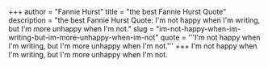 +++
author = "Fannie Hurst"
title = "the best Fannie Hurst Quote"
description = "the best Fannie Hurst Quote: I'm not happy when I'm writing, but I'm more unhappy when I'm not."
slug = "im-not-happy-when-im-writing-but-im-more-unhappy-when-im-not"
quote = '''I'm not happy when I'm writing, but I'm more unhappy when I'm not.'''
+++
I'm not happy when I'm writing, but I'm more unhappy when I'm not.
